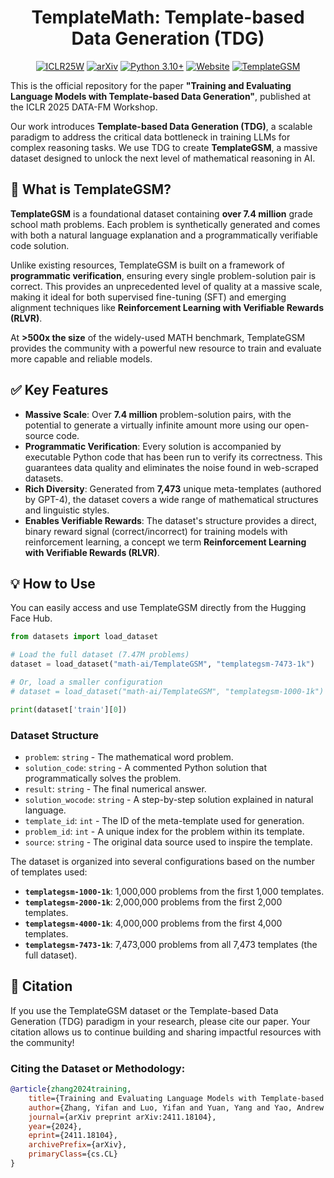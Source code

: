<div align="center">

# TemplateMath: Template-based Data Generation (TDG)

[![ICLR25W](https://img.shields.io/badge/ICLR25W-Published-blue)]()
[![arXiv](https://img.shields.io/badge/arXiv-2411.18104-green.svg)](https://arxiv.org/abs/2411.18104)
[![Python 3.10+](https://img.shields.io/badge/python-3.10+-blue.svg)](https://www.python.org/downloads/release/python-3100/)
[![Website](https://img.shields.io/badge/Project-Website-green)]([https://templatemath.github.io](https://templatemath.github.io))
[![TemplateGSM](https://img.shields.io/badge/Huggingface-Datasets-blue)](https://huggingface.co/datasets/math-ai/TemplateGSM)

</div>

This is the official repository for the paper **"Training and Evaluating Language Models with Template-based Data Generation"**, published at the ICLR 2025 DATA-FM Workshop.

Our work introduces **Template-based Data Generation (TDG)**, a scalable paradigm to address the critical data bottleneck in training LLMs for complex reasoning tasks. We use TDG to create **TemplateGSM**, a massive dataset designed to unlock the next level of mathematical reasoning in AI.

## 🚀 What is TemplateGSM?

**TemplateGSM** is a foundational dataset containing **over 7.4 million** grade school math problems. Each problem is synthetically generated and comes with both a natural language explanation and a programmatically verifiable code solution.

Unlike existing resources, TemplateGSM is built on a framework of **programmatic verification**, ensuring every single problem-solution pair is correct. This provides an unprecedented level of quality at a massive scale, making it ideal for both supervised fine-tuning (SFT) and emerging alignment techniques like **Reinforcement Learning with Verifiable Rewards (RLVR)**.

At **\>500x the size** of the widely-used MATH benchmark, TemplateGSM provides the community with a powerful new resource to train and evaluate more capable and reliable models.

## ✅ Key Features

  * **Massive Scale**: Over **7.4 million** problem-solution pairs, with the potential to generate a virtually infinite amount more using our open-source code.
  * **Programmatic Verification**: Every solution is accompanied by executable Python code that has been run to verify its correctness. This guarantees data quality and eliminates the noise found in web-scraped datasets.
  * **Rich Diversity**: Generated from **7,473** unique meta-templates (authored by GPT-4), the dataset covers a wide range of mathematical structures and linguistic styles.
  * **Enables Verifiable Rewards**: The dataset's structure provides a direct, binary reward signal (correct/incorrect) for training models with reinforcement learning, a concept we term **Reinforcement Learning with Verifiable Rewards (RLVR)**.

## 💡 How to Use

You can easily access and use TemplateGSM directly from the Hugging Face Hub.

```python
from datasets import load_dataset

# Load the full dataset (7.47M problems)
dataset = load_dataset("math-ai/TemplateGSM", "templategsm-7473-1k")

# Or, load a smaller configuration
# dataset = load_dataset("math-ai/TemplateGSM", "templategsm-1000-1k") # 1M problems

print(dataset['train'][0])
```

### Dataset Structure

  * `problem`: `string` - The mathematical word problem.
  * `solution_code`: `string` - A commented Python solution that programmatically solves the problem.
  * `result`: `string` - The final numerical answer.
  * `solution_wocode`: `string` - A step-by-step solution explained in natural language.
  * `template_id`: `int` - The ID of the meta-template used for generation.
  * `problem_id`: `int` - A unique index for the problem within its template.
  * `source`: `string` - The original data source used to inspire the template.

The dataset is organized into several configurations based on the number of templates used:

  - **`templategsm-1000-1k`**: 1,000,000 problems from the first 1,000 templates.
  - **`templategsm-2000-1k`**: 2,000,000 problems from the first 2,000 templates.
  - **`templategsm-4000-1k`**: 4,000,000 problems from the first 4,000 templates.
  - **`templategsm-7473-1k`**: 7,473,000 problems from all 7,473 templates (the full dataset).

## 🙏 Citation

If you use the TemplateGSM dataset or the Template-based Data Generation (TDG) paradigm in your research, please cite our paper. Your citation allows us to continue building and sharing impactful resources with the community!

### Citing the Dataset or Methodology:

```bibtex
@article{zhang2024training,
    title={Training and Evaluating Language Models with Template-based Data Generation},
    author={Zhang, Yifan and Luo, Yifan and Yuan, Yang and Yao, Andrew Chi-Chih},
    journal={arXiv preprint arXiv:2411.18104},
    year={2024},
    eprint={2411.18104},
    archivePrefix={arXiv},
    primaryClass={cs.CL}
}
```
